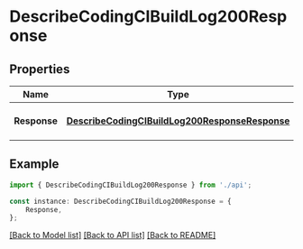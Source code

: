 # DescribeCodingCIBuildLog200Response


## Properties

Name | Type | Description | Notes
------------ | ------------- | ------------- | -------------
**Response** | [**DescribeCodingCIBuildLog200ResponseResponse**](DescribeCodingCIBuildLog200ResponseResponse.md) |  | [optional] [default to undefined]

## Example

```typescript
import { DescribeCodingCIBuildLog200Response } from './api';

const instance: DescribeCodingCIBuildLog200Response = {
    Response,
};
```

[[Back to Model list]](../README.md#documentation-for-models) [[Back to API list]](../README.md#documentation-for-api-endpoints) [[Back to README]](../README.md)
